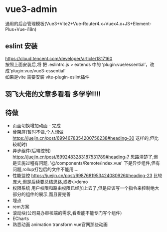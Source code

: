 # vue3-admin
通用的后台管理模板(Vue3+Vite2+Vue-Router4.x+Vuex4.x+JS+Element-Plus+Vue-i18n)


## eslint 安装
https://cloud.tencent.com/developer/article/1817160
<br>
按照上面安装后,将 把 .eslintrc.js > extends 中的 ‘plugin:vue/essential’，改成’plugin:vue/vue3-essential’
<br>
如果是vite  需要安装 vite-plugin-eslint插件


## 羽飞大佬的文章多看看  多学学!!!!

## 待做
+ 页面切换增加动画 - 完成
+ 骨架屏(暂时不做,个人想做 https://juejin.cn/post/6994678354200756238#heading-30 这样的,但比较耗时)
+ 异步组件(后端控制) https://juejin.cn/post/6992483283187531789#heading-7 思路清楚了,但是实施过程有问题, '@/components/Remote/index.vue' 下是异步组件,但有问题,rollup打包后的文件不能用....
+ 性能监控 https://juejin.cn/post/6987681953424080926#heading-23 比较庞大,但是后续要总结思路,或者小demo
+ 权限系统 用户权限和路由权限已经加上去了,但是应该写一个指令来控制绝大部分的组件的展示,而且要完善
+ 埋点
+ rem方案
+ 滚动块(公司易办审核端的需求,看看能不能专门写个组件)
+ ECharts
+ 熟悉动画 animation  transform  vue官网那些动画